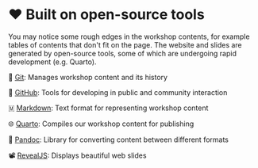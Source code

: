# ❤️  Built on open-source tools

You may notice some rough edges in the workshop contents, for example tables of
contents that don't fit on the page. The website and slides are generated by
open-source tools, some of which are undergoing rapid development (e.g. Quarto).

📜 [Git](https://git-scm.com/): Manages workshop content and its history

🐙 [GitHub](https://github.com): Tools for developing in public and community
interaction

🇲 [Markdown](https://daringfireball.net/projects/markdown/syntax): Text format for
representing workshop content

🌐 [Quarto](https://quarto.org/): Compiles our workshop content for publishing

📃 [Pandoc](https://pandoc.org/): Library for converting content between different
formats

📽️ [RevealJS](https://revealjs.com/): Displays beautiful web slides
